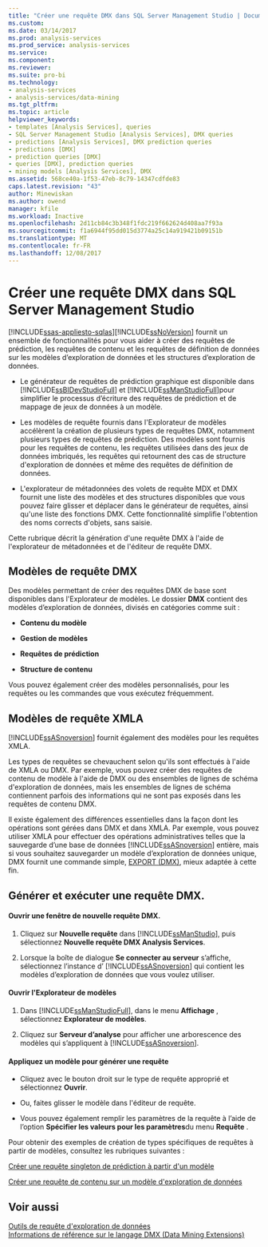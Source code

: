 ```yaml
---
title: "Créer une requête DMX dans SQL Server Management Studio | Documents Microsoft"
ms.custom: 
ms.date: 03/14/2017
ms.prod: analysis-services
ms.prod_service: analysis-services
ms.service: 
ms.component: 
ms.reviewer: 
ms.suite: pro-bi
ms.technology:
- analysis-services
- analysis-services/data-mining
ms.tgt_pltfrm: 
ms.topic: article
helpviewer_keywords:
- templates [Analysis Services], queries
- SQL Server Management Studio [Analysis Services], DMX queries
- predictions [Analysis Services], DMX prediction queries
- predictions [DMX]
- prediction queries [DMX]
- queries [DMX], prediction queries
- mining models [Analysis Services], DMX
ms.assetid: 568ce40a-1f53-47eb-8c79-14347cdfde83
caps.latest.revision: "43"
author: Minewiskan
ms.author: owend
manager: kfile
ms.workload: Inactive
ms.openlocfilehash: 2d11cb84c3b348f1fdc219f662624d408aa7f93a
ms.sourcegitcommit: f1a6944f95dd015d3774a25c14a919421b09151b
ms.translationtype: MT
ms.contentlocale: fr-FR
ms.lasthandoff: 12/08/2017
---
```

# <a name="create-a-dmx-query-in-sql-server-management-studio"></a>Créer une requête DMX dans SQL Server Management Studio
[!INCLUDE[ssas-appliesto-sqlas](../../includes/ssas-appliesto-sqlas.md)][!INCLUDE[ssNoVersion](../../includes/ssnoversion-md.md)] fournit un ensemble de fonctionnalités pour vous aider à créer des requêtes de prédiction, les requêtes de contenu et les requêtes de définition de données sur les modèles d’exploration de données et les structures d’exploration de données.  
  
-   Le générateur de requêtes de prédiction graphique est disponible dans [!INCLUDE[ssBIDevStudioFull](../../includes/ssbidevstudiofull-md.md)] et [!INCLUDE[ssManStudioFull](../../includes/ssmanstudiofull-md.md)]pour simplifier le processus d’écriture des requêtes de prédiction et de mappage de jeux de données à un modèle.  
  
-   Les modèles de requête fournis dans l'Explorateur de modèles accélèrent la création de plusieurs types de requêtes DMX, notamment plusieurs types de requêtes de prédiction. Des modèles sont fournis pour les requêtes de contenu, les requêtes utilisées dans des jeux de données imbriqués, les requêtes qui retournent des cas de structure d'exploration de données et même des requêtes de définition de données.  
  
-   L'explorateur de métadonnées des volets de requête MDX et DMX fournit une liste des modèles et des structures disponibles que vous pouvez faire glisser et déplacer dans le générateur de requêtes, ainsi qu'une liste des fonctions DMX. Cette fonctionnalité simplifie l'obtention des noms corrects d'objets, sans saisie.  
  
 Cette rubrique décrit la génération d'une requête DMX à l'aide de l'explorateur de métadonnées et de l'éditeur de requête DMX.  
  
##  <a name="BKMK_Templates"></a> Modèles de requête DMX  
 Des modèles permettant de créer des requêtes DMX de base sont disponibles dans l'Explorateur de modèles. Le dossier **DMX** contient des modèles d’exploration de données, divisés en catégories comme suit :  
  
-   **Contenu du modèle**  
  
-   **Gestion de modèles**  
  
-   **Requêtes de prédiction**  
  
-   **Structure de contenu**  
  
 Vous pouvez également créer des modèles personnalisés, pour les requêtes ou les commandes que vous exécutez fréquemment.  
  
## <a name="xmla-query-templates"></a>Modèles de requête XMLA  
 [!INCLUDE[ssASnoversion](../../includes/ssasnoversion-md.md)] fournit également des modèles pour les requêtes XMLA.  
  
 Les types de requêtes se chevauchent selon qu'ils sont effectués à l'aide de XMLA ou DMX. Par exemple, vous pouvez créer des requêtes de contenu de modèle à l'aide de DMX ou des ensembles de lignes de schéma d'exploration de données, mais les ensembles de lignes de schéma contiennent parfois des informations qui ne sont pas exposés dans les requêtes de contenu DMX.  
  
 Il existe également des différences essentielles dans la façon dont les opérations sont gérées dans DMX et dans XMLA. Par exemple, vous pouvez utiliser XMLA pour effectuer des opérations administratives telles que la sauvegarde d’une base de données [!INCLUDE[ssASnoversion](../../includes/ssasnoversion-md.md)] entière, mais si vous souhaitez sauvegarder un modèle d’exploration de données unique, DMX fournit une commande simple, [EXPORT &#40;DMX&#41;](../../dmx/export-dmx.md), mieux adaptée à cette fin.  
  
##  <a name="BKMK_Building_Queries"></a> Générer et exécuter une requête DMX.  
  
#### <a name="open-a-new-dmx-query-window"></a>Ouvrir une fenêtre de nouvelle requête DMX.  
  
1.  Cliquez sur **Nouvelle requête** dans [!INCLUDE[ssManStudio](../../includes/ssmanstudio-md.md)], puis sélectionnez **Nouvelle requête DMX Analysis Services**.  
  
2.  Lorsque la boîte de dialogue **Se connecter au serveur** s’affiche, sélectionnez l’instance d’ [!INCLUDE[ssASnoversion](../../includes/ssasnoversion-md.md)] qui contient les modèles d’exploration de données que vous voulez utiliser.  
  
#### <a name="open-template-explorer"></a>Ouvrir l'Explorateur de modèles  
  
1.  Dans [!INCLUDE[ssManStudioFull](../../includes/ssmanstudiofull-md.md)], dans le menu **Affichage** , sélectionnez **Explorateur de modèles**.  
  
2.  Cliquez sur **Serveur d’analyse** pour afficher une arborescence des modèles qui s’appliquent à [!INCLUDE[ssASnoversion](../../includes/ssasnoversion-md.md)].  
  
#### <a name="apply-a-template-to-build-a-query"></a>Appliquez un modèle pour générer une requête  
  
-   Cliquez avec le bouton droit sur le type de requête approprié et sélectionnez **Ouvrir**.  
  
-   Ou, faites glisser le modèle dans l'éditeur de requête.  
  
-   Vous pouvez également remplir les paramètres de la requête à l’aide de l’option **Spécifier les valeurs pour les paramètres**du menu **Requête** .  
  
 Pour obtenir des exemples de création de types spécifiques de requêtes à partir de modèles, consultez les rubriques suivantes :  
  
 [Créer une requête singleton de prédiction à partir d'un modèle](../../analysis-services/data-mining/create-a-singleton-prediction-query-from-a-template.md)  
  
 [Créer une requête de contenu sur un modèle d'exploration de données](../../analysis-services/data-mining/create-a-content-query-on-a-mining-model.md)  
  
## <a name="see-also"></a>Voir aussi  
 [Outils de requête d'exploration de données](../../analysis-services/data-mining/data-mining-query-tools.md)   
 [Informations de référence sur le langage DMX &#40;Data Mining Extensions&#41;](../../dmx/data-mining-extensions-dmx-reference.md)  
  
  
